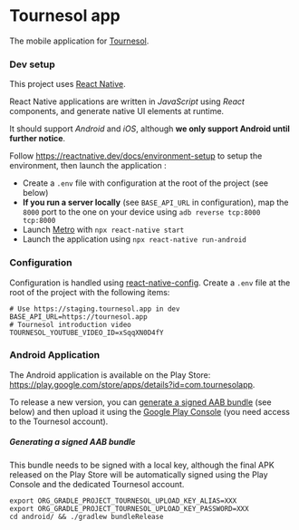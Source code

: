 # Tournesol app

The mobile application for [Tournesol](https://tournesol.app).

### Dev setup

This project uses [React Native](https://reactnative.dev/).

React Native applications are written in *JavaScript* using *React* components, and generate native UI elements at runtime.

It should support *Android* and *iOS*, although **we only support Android until further notice**.

Follow <https://reactnative.dev/docs/environment-setup> to setup the environment, then launch the application :

* Create a `.env` file with configuration at the root of the project (see below)
* **If you run a server locally** (see `BASE_API_URL` in configuration), map the `8000` port to the one on your device using `adb reverse tcp:8000 tcp:8000`
* Launch [Metro](https://facebook.github.io/metro/) with `npx react-native start`
* Launch the application using `npx react-native run-android`

### Configuration

Configuration is handled using [react-native-config](https://github.com/luggit/react-native-config).
Create a `.env` file at the root of the project with the following items:

    # Use https://staging.tournesol.app in dev
    BASE_API_URL=https://tournesol.app
    # Tournesol introduction video
    TOURNESOL_YOUTUBE_VIDEO_ID=xSqqXN0D4fY

### Android Application

The Android application is available on the Play Store: <https://play.google.com/store/apps/details?id=com.tournesolapp>.

To release a new version, you can [generate a signed AAB bundle](https://reactnative.dev/docs/signed-apk-android#generating-the-release-aab) (see below) and then upload it using the [Google Play Console](https://play.google.com/console) (you need access to the Tournesol account).

##### Generating a signed AAB bundle

This bundle needs to be signed with a local key, although the final APK released on the Play Store will be automatically signed using the Play Console and the dedicated Tournesol account.

    export ORG_GRADLE_PROJECT_TOURNESOL_UPLOAD_KEY_ALIAS=XXX
    export ORG_GRADLE_PROJECT_TOURNESOL_UPLOAD_KEY_PASSWORD=XXX
    cd android/ && ./gradlew bundleRelease
